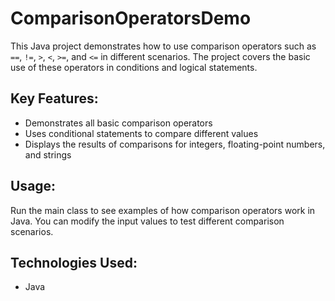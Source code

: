 # ComparisonOperatorsDemo

This Java project demonstrates how to use comparison operators such as `==`, `!=`, `>`, `<`, `>=`, and `<=` in different scenarios. The project covers the basic use of these operators in conditions and logical statements.

## Key Features:
- Demonstrates all basic comparison operators
- Uses conditional statements to compare different values
- Displays the results of comparisons for integers, floating-point numbers, and strings

## Usage:
Run the main class to see examples of how comparison operators work in Java. You can modify the input values to test different comparison scenarios.

## Technologies Used:
- Java
